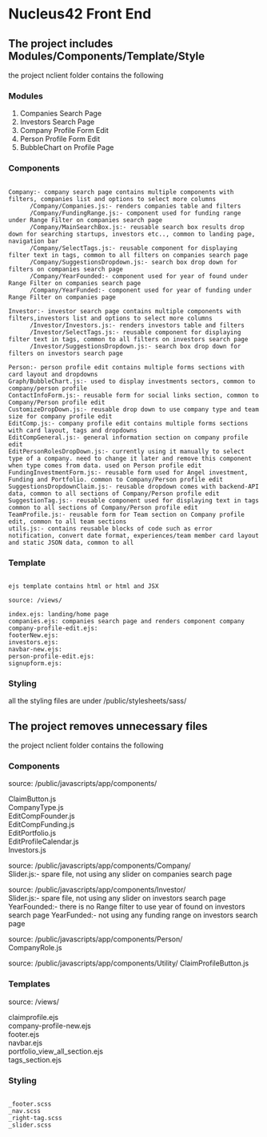 # Nucleus42 Front End 

## The project includes Modules/Components/Template/Style
   the project nclient folder contains the following 

### Modules

   1. Companies Search Page   
   2. Investors Search Page   
   3. Company Profile Form Edit  
   4. Person Profile Form Edit   
   5. BubbleChart on Profile Page   
   
### Components

   ```all the reactjs components are under /public/javascripts/app/components/
   
   Company:- company search page contains multiple components with filters, companies list and options to select more columns 
         /Company/Companies.js:- renders companies table and filters
         /Company/FundingRange.js:- component used for funding range under Range Filter on companies search page
         /Company/MainSearchBox.js:- reusable search box results drop down for searching startups, investors etc.., common to landing page, navigation bar
         /Company/SelectTags.js:- reusable component for displaying filter text in tags, common to all filters on companies search page
         /Company/SuggestionsDropdown.js:- search box drop down for filters on companies search page
         /Company/YearFounded:- component used for year of found under Range Filter on companies search page
         /Company/YearFunded:- component used for year of funding under Range Filter on companies page
         
   Investor:- investor search page contains multiple components with filters,investors list and options to select more columns 
         /Investor/Investors.js:- renders investors table and filters
         /Investor/SelectTags.js:- reusable component for displaying filter text in tags, common to all filters on investors search page
         /Investor/SuggestionsDropdown.js:- search box drop down for filters on investors search page
         
   Person:- person profile edit contains multiple forms sections with card layout and dropdowns
   Graph/BubbleChart.js:- used to display investments sectors, common to company/person profile  
   ContactInfoForm.js:- reusable form for social links section, common to Company/Person profile edit  
   CustomizeDropDown.js:- reusable drop down to use company type and team size for company profile edit   
   EditComp.js:- company profile edit contains multiple forms sections with card layout, tags and dropdowns  
   EditCompGeneral.js:- general information section on company profile edit 
   EditPersonRolesDropDown.js:- currently using it manually to select type of a company. need to change it later and remove this component when type comes from data. used on Person profile edit
   FundingInvestmentForm.js:- reusable form used for Angel investment, Funding and Portfolio. common to Company/Person profile edit  
   SuggestionsDropdownClaim.js:- reusable dropdown comes with backend-API data, common to all sections of Company/Person profile edit   
   SuggestionTag.js:- reusable component used for displaying text in tags common to all sections of Company/Person profile edit   
   TeamProfile.js:- reusable form for Team section on Company profile edit, common to all team sections   
   utils.js:- contains reusable blocks of code such as error notification, convert date format, experiences/team member card layout and static JSON data, common to all
```
   
### Template

   ```all the view pages for initial rendering are under view folder
   
   ejs template contains html or html and JSX 
   
   source: /views/
   
   index.ejs: landing/home page
   companies.ejs: companies search page and renders component company 
   company-profile-edit.ejs:   
   footerNew.ejs:    
   investors.ejs:    
   navbar-new.ejs:   
   person-profile-edit.ejs:   
   signupform.ejs:  
```
   
### Styling

   all the styling files are under /public/stylesheets/sass/
   
   
## The project removes unnecessary files

   the project nclient folder contains the following 
   
### Components

   source: /public/javascripts/app/components/
   
   ClaimButton.js     
   CompanyType.js     
   EditCompFounder.js    
   EditCompFunding.js    
   EditPortfolio.js      
   EditProfileCalendar.js   
   Investors.js    
   
   source: /public/javascripts/app/components/Company/  
   Slider.js:- spare file, not using any slider on companies search page
   
   source: /public/javascripts/app/components/Investor/  
   Slider.js:- spare file, not using any slider on investors search page
   YearFounded:- there is no Range filter to use year of found on investors search page 
   YearFunded:- not using any funding range on investors search page
   
   source: /public/javascripts/app/components/Person/  
   CompanyRole.js 
   
   source: /public/javascripts/app/components/Utility/ 
   ClaimProfileButton.js    
  
### Templates

   source: /views/ 

   claimprofile.ejs   
   company-profile-new.ejs  
   footer.ejs   
   navbar.ejs   
   portfolio_view_all_section.ejs    
   tags_section.ejs   
  
### Styling

   ```source: /public/stylesheets/sass/    

   _footer.scss    
   _nav.scss    
   _right-tag.scss    
   _slider.scss
  ```
